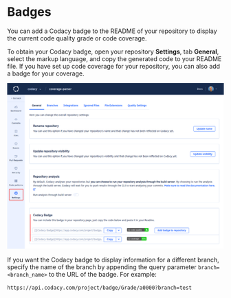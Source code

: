 # Badges

You can add a Codacy badge to the README of your repository to display the current code quality grade or code coverage.

To obtain your Codacy badge, open your repository **Settings**, tab **General**, select the markup language, and copy the generated code to your README file. If you have set up code coverage for your repository, you can also add a badge for your coverage.

![](../../images/codacy-badge.png)

If you want the Codacy badge to display information for a different branch, specify the name of the branch by appending the query parameter `branch=<branch_name>` to the URL of the badge. For example:

```text
https://api.codacy.com/project/badge/Grade/a0000?branch=test
```